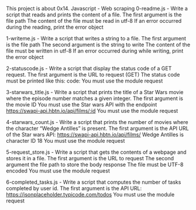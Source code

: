 This project is about 0x14. Javascript - Web scraping
0-readme.js - Write a script that reads and prints the content of a file.
The first argument is the file path
The content of the file must be read in utf-8
If an error occurred during the reading, print the error object

1-writeme.js - Write a script that writes a string to a file.
The first argument is the file path
The second argument is the string to write
The content of the file must be written in utf-8
If an error occurred during while writing, print the error object

2-statuscode.js - Write a script that display the status code of a GET request.
The first argument is the URL to request (GET)
The status code must be printed like this: code: <status code>
You must use the module request

3-starwars_title.js - Write a script that prints the title of a Star Wars movie where the episode number matches a given integer.
The first argument is the movie ID
You must use the Star wars API with the endpoint https://swapi-api.hbtn.io/api/films/:id
You must use the module request

4-starwars_count.js - Write a script that prints the number of movies where the character “Wedge Antilles” is present.
The first argument is the API URL of the Star wars API: https://swapi-api.hbtn.io/api/films/
Wedge Antilles is character ID 18
You must use the module request

5-request_store.js - Write a script that gets the contents of a webpage and stores it in a file.
The first argument is the URL to request
The second argument the file path to store the body response
The file must be UTF-8 encoded
You must use the module request

6-completed_tasks.js - Write a script that computes the number of tasks completed by user id.
The first argument is the API URL: https://jsonplaceholder.typicode.com/todos
You must use the module request
